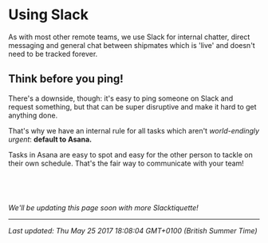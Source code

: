 # Using Slack

<p>As with most other remote teams, we use Slack for internal chatter, direct messaging and general chat between shipmates which is 'live' and doesn't need to be tracked forever.</p>
<h2>Think before you ping!</h2>
<p>There's a downside, though: it's easy to ping someone on Slack and request something, but that can be super disruptive and make it hard to get anything done.</p>
<p>That's why we have an internal rule for all tasks which aren't <em>world-endingly urgent</em>: <strong>default to Asana.</strong></p>
<p>Tasks in Asana are easy to spot and easy for the other person to tackle on their own schedule. That's the fair way to communicate with your team!</p>
<h2>&nbsp;</h2>
<p><em>We'll be updating this page soon with more Slacktiquette!</em></p>

<hr />

_Last updated: Thu May 25 2017 18:08:04 GMT+0100 (British Summer Time)_